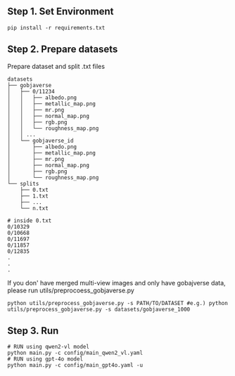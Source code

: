 ## Step 1. Set Environment
```
pip install -r requirements.txt
```

## Step 2. Prepare datasets
Prepare dataset and split .txt files
```
datasets
├── gobjaverse
│   ├── 0/11234
│   │   ├── albedo.png
│   │   ├── metallic_map.png
│   │   ├── mr.png
│   │   ├── normal_map.png
│   │   ├── rgb.png
│   │   └── roughness_map.png
│   │ ...
│   └── gobjaverse_id
│       ├── albedo.png
│       ├── metallic_map.png
│       ├── mr.png
│       ├── normal_map.png
│       ├── rgb.png
│       └── roughness_map.png
└── splits
    ├── 0.txt
    ├── 1.txt
    ├── ...
    └── n.txt
```
```
# inside 0.txt
0/10329
0/10668
0/11697
0/11857
0/12835
.
.
.
```
If you don' have merged multi-view images and only have gobajverse data, please run utils/preprocoess_gobjaverse.py
```
python utils/preprocess_gobjaverse.py -s PATH/TO/DATASET #e.g.) python utils/preprocess_gobjaverse.py -s datasets/gobjaverse_1000
```
## Step 3. Run
```
# RUN using qwen2-vl model
python main.py -c config/main_qwen2_vl.yaml
# RUN using gpt-4o model
python main.py -c config/main_gpt4o.yaml -u
```
